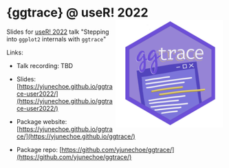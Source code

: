 # {ggtrace} @ useR! 2022 <img class="logo" src="img/ggtrace_logo.png" align="right" style="width:250px;" />

Slides for [useR! 2022](https://user2022.r-project.org/) talk "Stepping into `ggplot2` internals with `ggtrace`"

Links:

- Talk recording: TBD

- Slides: [https://yjunechoe.github.io/ggtrace-user2022/](https://yjunechoe.github.io/ggtrace-user2022/)

- Package website: [https://yjunechoe.github.io/ggtrace/](https://yjunechoe.github.io/ggtrace/)

- Package repo: [https://github.com/yjunechoe/ggtrace/](https://github.com/yjunechoe/ggtrace/)
